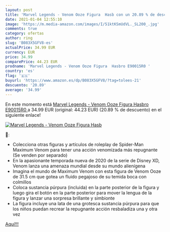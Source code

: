 ```yaml
---
layout: post
title: 'Marvel Legends - Venom Ooze Figura  Hasb con un 20.89 % de descuento'
date: 2021-01-04 12:55:10
image: 'https://m.media-amazon.com/images/I/51ktKSmUdVL._SL200_.jpg'
comments: true
category: ofertas
author: ring
slug: 'B083X5GFV8-es'
actualPrice: 34.99 EUR
currency: EUR
price: 34.99
comparePrice: 44.23 EUR
prodname: 'Marvel Legends - Venom Ooze Figura  Hasbro E90015R0 '
country: 'es'
flag: '🇪🇸'
buyurl: 'https://www.amazon.es/dp/B083X5GFV8/?tag=tolees-21'
descuento: '20.89'
average: '34.99'
---
```


En este momento está [Marvel Legends - Venom Ooze Figura  Hasbro E90015R0 ](https://www.amazon.es/dp/B083X5GFV8/?tag=tolees-21) a 34.99 EUR (original: 44.23 EUR) (20.89 %  de descuento) en el siguiente enlace!

[![Marvel Legends - Venom Ooze Figura  Hasb](https://m.media-amazon.com/images/I/51ktKSmUdVL._SL200_.jpg)](https://www.amazon.es/dp/B083X5GFV8/?tag=tolees-21)

🔎:

- Colecciona otras figuras y artículos de roleplay de Spider-Man Maximum Venom para tener una acción venomizada más repugnante (Se venden por separado)
- En la apasionante temporada nueva de 2020 de la serie de Disney XD, Venom lanza una amenaza mundial desde su mundo alienígena
- Imagina el mundo de Maximum Venom con esta figura de Venom Ooze de 31.5 cm que gotea un fluido pegajoso de su temida boca con colmillos
- Coloca sustancia púrpura (incluida) en la parte posterior de la figura y luego gira el botón en la parte posterior para mover la lengua de la figura y lanzar una sorpresa brillante y simbionte
- La figura incluye una lata de una grotesca sustancia púrpura para que los niños puedan recrear la repugnante acción resbaladiza una y otra vez

[Aquí!!!](https://www.amazon.es/dp/B083X5GFV8/?tag=tolees-21)
